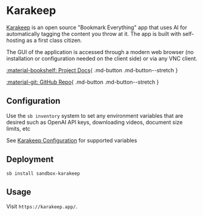 # Karakeep

[Karakeep](https://karakeep.app/) is an open source "Bookmark Everything" app that uses AI for automatically tagging the content you throw at it. The app is built with self-hosting as a first class citizen.

The GUI of the application is accessed through a modern web browser (no installation or configuration needed on the client side) or via any VNC client.

<div class="grid" style="grid-template-columns: repeat(auto-fit,minmax(10.5rem,1fr));" markdown>

[:material-bookshelf: Project Docs](https://docs.karakeep.app/){ .md-button .md-button--stretch }

[:material-git: GitHub Repo](https://github.com/karakeep-app/karakeep){ .md-button .md-button--stretch }

</div>

## Configuration

Use the ```sb inventory``` system to set any environment variables that are desired such as OpenAI API keys, downloading videos, document size limits, etc

See [Karakeep Configuration](https://docs.karakeep.app/configuration) for supported variables

## Deployment

``` shell
sb install sandbox-karakeep
```

## Usage

Visit `https://karakeep.app/`.
